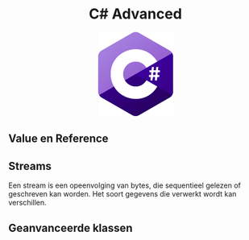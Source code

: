 <div align="center">

# C# Advanced

![C# Logo](../../Assets/Img/logos/CSharp.png ":no-zoom")
</div>

## Value en Reference



## Streams

Een stream is een opeenvolging van bytes, die sequentieel gelezen of geschreven kan worden. Het soort gegevens die verwerkt wordt kan verschillen. 

## Geanvanceerde klassen
